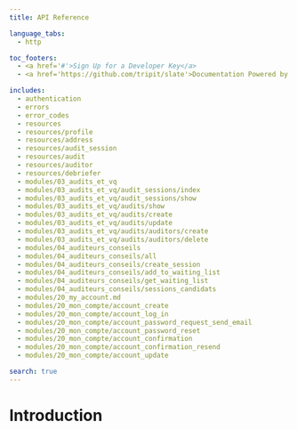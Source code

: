 ```yaml
---
title: API Reference

language_tabs:
  - http

toc_footers:
  - <a href='#'>Sign Up for a Developer Key</a>
  - <a href='https://github.com/tripit/slate'>Documentation Powered by Slate</a>

includes:
  - authentication
  - errors
  - error_codes
  - resources
  - resources/profile
  - resources/address
  - resources/audit_session
  - resources/audit
  - resources/auditor
  - resources/debriefer
  - modules/03_audits_et_vq
  - modules/03_audits_et_vq/audit_sessions/index
  - modules/03_audits_et_vq/audit_sessions/show
  - modules/03_audits_et_vq/audits/show
  - modules/03_audits_et_vq/audits/create
  - modules/03_audits_et_vq/audits/update
  - modules/03_audits_et_vq/audits/auditors/create
  - modules/03_audits_et_vq/audits/auditors/delete
  - modules/04_auditeurs_conseils
  - modules/04_auditeurs_conseils/all
  - modules/04_auditeurs_conseils/create_session
  - modules/04_auditeurs_conseils/add_to_waiting_list
  - modules/04_auditeurs_conseils/get_waiting_list
  - modules/04_auditeurs_conseils/sessions_candidats
  - modules/20_my_account.md
  - modules/20_mon_compte/account_create
  - modules/20_mon_compte/account_log_in
  - modules/20_mon_compte/account_password_request_send_email
  - modules/20_mon_compte/account_password_reset
  - modules/20_mon_compte/account_confirmation
  - modules/20_mon_compte/account_confirmation_resend
  - modules/20_mon_compte/account_update

search: true
---
```


# Introduction
